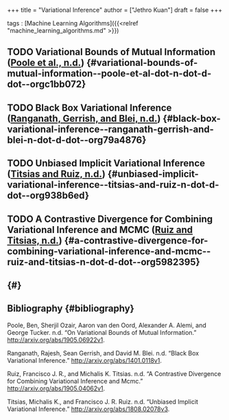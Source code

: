 +++
title = "Variational Inference"
author = ["Jethro Kuan"]
draft = false
+++

tags
: [Machine Learning Algorithms]({{<relref "machine_learning_algorithms.md" >}})

## <span class="org-todo todo TODO">TODO</span> Variational Bounds of Mutual Information ([Poole et al., n.d.](#orgc1bb072)) {#variational-bounds-of-mutual-information--poole-et-al-dot-n-dot-d-dot--orgc1bb072}

## <span class="org-todo todo TODO">TODO</span> Black Box Variational Inference ([Ranganath, Gerrish, and Blei, n.d.](#org79a4876)) {#black-box-variational-inference--ranganath-gerrish-and-blei-n-dot-d-dot--org79a4876}

## <span class="org-todo todo TODO">TODO</span> Unbiased Implicit Variational Inference ([Titsias and Ruiz, n.d.](#org938b6ed)) {#unbiased-implicit-variational-inference--titsias-and-ruiz-n-dot-d-dot--org938b6ed}

## <span class="org-todo todo TODO">TODO</span> A Contrastive Divergence for Combining Variational Inference and MCMC ([Ruiz and Titsias, n.d.](#org5982395)) {#a-contrastive-divergence-for-combining-variational-inference-and-mcmc--ruiz-and-titsias-n-dot-d-dot--org5982395}

## {#}

## Bibliography {#bibliography}

<a id="orgc1bb072"></a>Poole, Ben, Sherjil Ozair, Aaron van den Oord, Alexander A. Alemi, and George Tucker. n.d. “On Variational Bounds of Mutual Information.” <http://arxiv.org/abs/1905.06922v1>.

<a id="org79a4876"></a>Ranganath, Rajesh, Sean Gerrish, and David M. Blei. n.d. “Black Box Variational Inference.” <http://arxiv.org/abs/1401.0118v1>.

<a id="org5982395"></a>Ruiz, Francisco J. R., and Michalis K. Titsias. n.d. “A Contrastive Divergence for Combining Variational Inference and Mcmc.” <http://arxiv.org/abs/1905.04062v1>.

<a id="org938b6ed"></a>Titsias, Michalis K., and Francisco J. R. Ruiz. n.d. “Unbiased Implicit Variational Inference.” <http://arxiv.org/abs/1808.02078v3>.
